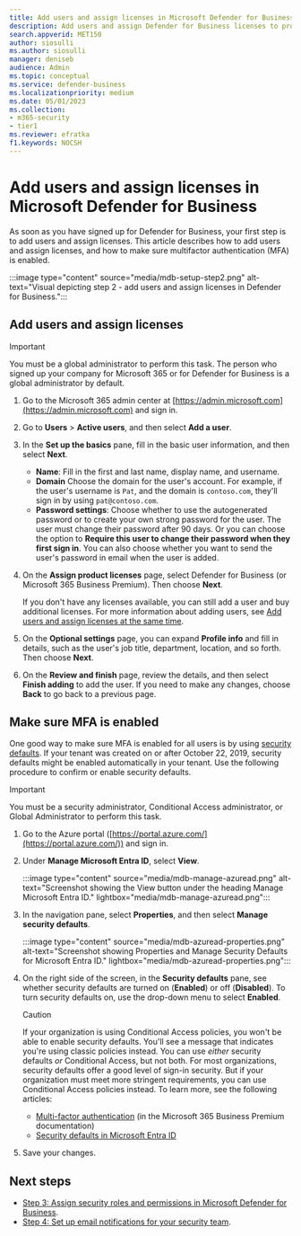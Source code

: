 ```yaml
---
title: Add users and assign licenses in Microsoft Defender for Business
description: Add users and assign Defender for Business licenses to protect their devices
search.appverid: MET150
author: siosulli
ms.author: siosulli
manager: deniseb 
audience: Admin
ms.topic: conceptual
ms.service: defender-business
ms.localizationpriority: medium
ms.date: 05/01/2023
ms.collection: 
- m365-security
- tier1
ms.reviewer: efratka
f1.keywords: NOCSH 
---
```


# Add users and assign licenses in Microsoft Defender for Business

As soon as you have signed up for Defender for Business, your first step is to add users and assign licenses. This article describes how to add users and assign licenses, and how to make sure multifactor authentication (MFA) is enabled. 

:::image type="content" source="media/mdb-setup-step2.png" alt-text="Visual depicting step 2 - add users and assign licenses in Defender for Business.":::

## Add users and assign licenses

> [!IMPORTANT]
> You must be a global administrator to perform this task.  The person who signed up your company for Microsoft 365 or for Defender for Business is a global administrator by default.

1. Go to the Microsoft 365 admin center at [https://admin.microsoft.com](https://admin.microsoft.com) and sign in.

2. Go to **Users** > **Active users**, and then select **Add a user**.

3. In the **Set up the basics** pane, fill in the basic user information, and then select **Next**.

   - **Name**: Fill in the first and last name, display name, and username.
   - **Domain** Choose the domain for the user's account. For example, if the user's username is `Pat`, and the domain is `contoso.com`, they'll sign in by using `pat@contoso.com`.
   - **Password settings**: Choose whether to use the autogenerated password or to create your own strong password for the user. The user must change their password after 90 days. Or you can choose the option to **Require this user to change their password when they first sign in**. You can also choose whether you want to send the user's password in email when the user is added.

4. On the **Assign product licenses** page, select Defender for Business (or Microsoft 365 Business Premium). Then choose **Next**. 

   If you don't have any licenses available, you can still add a user and buy additional licenses. For more information about adding users, see [Add users and assign licenses at the same time](/Microsoft-365/admin/add-users/add-users.md).

5. On the **Optional settings** page, you can expand **Profile info** and fill in details, such as the user's job title, department, location, and so forth. Then choose **Next**.

6. On the **Review and finish** page, review the details, and then select **Finish adding** to add the user. If you need to make any changes, choose **Back** to go back to a previous page.

## Make sure MFA is enabled

One good way to make sure MFA is enabled for all users is by using [security defaults](/azure/active-directory/fundamentals/concept-fundamentals-security-defaults). If your tenant was created on or after October 22, 2019, security defaults might be enabled automatically in your tenant. Use the following procedure to confirm or enable security defaults.

> [!IMPORTANT]
> You must be a security administrator, Conditional Access administrator, or Global Administrator to perform this task.

1. Go to the Azure portal ([https://portal.azure.com/](https://portal.azure.com/)) and sign in.

2. Under **Manage Microsoft Entra ID**, select **View**.

   :::image type="content" source="media/mdb-manage-azuread.png" alt-text="Screenshot showing the View button under the heading Manage Microsoft Entra ID." lightbox="media/mdb-manage-azuread.png":::

3. In the navigation pane, select **Properties**, and then select **Manage security defaults**.

   :::image type="content" source="media/mdb-azuread-properties.png" alt-text="Screenshot showing Properties and Manage Security Defaults for Microsoft Entra ID." lightbox="media/mdb-azuread-properties.png":::

4. On the right side of the screen, in the **Security defaults** pane, see whether security defaults are turned on (**Enabled**) or off (**Disabled**). To turn security defaults on, use the drop-down menu to select **Enabled**. 

   > [!CAUTION]
   > If your organization is using Conditional Access policies, you won't be able to enable security defaults. You'll see a message that indicates you're using classic policies instead. You can use *either* security defaults *or* Conditional Access, but not both. For most organizations, security defaults offer a good level of sign-in security. But if your organization must meet more stringent requirements, you can use Conditional Access policies instead. To learn more, see the following articles:
   > - [Multi-factor authentication](/Microsoft-365/business-premium/m365bp-turn-on-mfa) (in the Microsoft 365 Business Premium documentation)
   > - [Security defaults in Microsoft Entra ID](/azure/active-directory/fundamentals/concept-fundamentals-security-defaults)

5. Save your changes.

## Next steps

- [Step 3: Assign security roles and permissions in Microsoft Defender for Business](mdb-roles-permissions.md).
- [Step 4: Set up email notifications for your security team](mdb-email-notifications.md).

